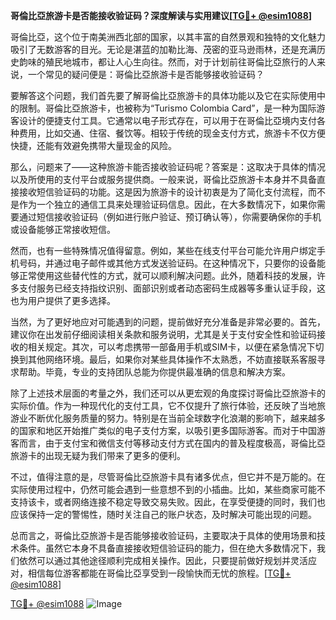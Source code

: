 **哥倫比亞旅游卡是否能接收验证码？深度解读与实用建议[[TG💪+ @esim1088](https://t.me/s/esim1088)]**

哥倫比亞，这个位于南美洲西北部的国家，以其丰富的自然景观和独特的文化魅力吸引了无数游客的目光。无论是湛蓝的加勒比海、茂密的亚马逊雨林，还是充满历史韵味的殖民地城市，都让人心生向往。然而，对于计划前往哥倫比亞旅行的人来说，一个常见的疑问便是：哥倫比亞旅游卡是否能够接收验证码？

要解答这个问题，我们首先要了解哥倫比亞旅游卡的具体功能以及它在实际使用中的限制。哥倫比亞旅游卡，也被称为“Turismo Colombia Card”，是一种为国际游客设计的便捷支付工具。它通常以电子形式存在，可以用于在哥倫比亞境内支付各种费用，比如交通、住宿、餐饮等。相较于传统的现金支付方式，旅游卡不仅方便快捷，还能有效避免携带大量现金的风险。

那么，问题来了——这种旅游卡能否接收验证码呢？答案是：这取决于具体的情况以及所使用的支付平台或服务提供商。一般来说，哥倫比亞旅游卡本身并不具备直接接收短信验证码的功能。这是因为旅游卡的设计初衷是为了简化支付流程，而不是作为一个独立的通信工具来处理验证码信息。因此，在大多数情况下，如果你需要通过短信接收验证码（例如进行账户验证、预订确认等），你需要确保你的手机或设备能够正常接收短信。

然而，也有一些特殊情况值得留意。例如，某些在线支付平台可能允许用户绑定手机号码，并通过电子邮件或其他方式发送验证码。在这种情况下，只要你的设备能够正常使用这些替代性的方式，就可以顺利解决问题。此外，随着科技的发展，许多支付服务已经支持指纹识别、面部识别或者动态密码生成器等多重认证手段，这也为用户提供了更多选择。

当然，为了更好地应对可能遇到的问题，提前做好充分准备是非常必要的。首先，建议你在出发前仔细阅读相关条款和服务说明，尤其是关于支付安全性和验证码接收的相关规定。其次，可以考虑携带一部备用手机或SIM卡，以便在紧急情况下切换到其他网络环境。最后，如果你对某些具体操作不太熟悉，不妨直接联系客服寻求帮助。毕竟，专业的支持团队总能为你提供最准确的信息和解决方案。

除了上述技术层面的考量之外，我们还可以从更宏观的角度探讨哥倫比亞旅游卡的实际价值。作为一种现代化的支付工具，它不仅提升了旅行体验，还反映了当地旅游业不断优化服务质量的努力。特别是在当前全球数字化浪潮的影响下，越来越多的国家和地区开始推广类似的电子支付方案，以吸引更多国际游客。而对于中国游客而言，由于支付宝和微信支付等移动支付方式在国内的普及程度极高，哥倫比亞旅游卡的出现无疑为我们带来了更多的便利。

不过，值得注意的是，尽管哥倫比亞旅游卡具有诸多优点，但它并不是万能的。在实际使用过程中，仍然可能会遇到一些意想不到的小插曲。比如，某些商家可能不支持该卡，或者网络连接不稳定导致交易失败。因此，在享受便捷的同时，我们也应该保持一定的警惕性，随时关注自己的账户状态，及时解决可能出现的问题。

总而言之，哥倫比亞旅游卡是否能够接收验证码，主要取决于具体的使用场景和技术条件。虽然它本身不具备直接接收短信验证码的能力，但在绝大多数情况下，我们依然可以通过其他途径顺利完成相关操作。因此，只要提前做好规划并灵活应对，相信每位游客都能在哥倫比亞享受到一段愉快而无忧的旅程。[[TG💪+ @esim1088](https://t.me/s/esim1088)]

[TG💪+ @esim1088](https://t.me/s/esim1088) ![Image](https://i.postimg.cc/4NQfJmqS/Snipaste-2025-05-13-00-14-12.png)